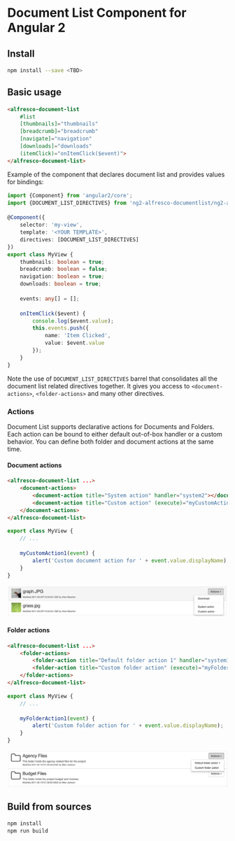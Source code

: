 # Document List Component for Angular 2

## Install

```sh
npm install --save <TBD>
```

## Basic usage

```html
<alfresco-document-list
    #list
    [thumbnails]="thumbnails"
    [breadcrumb]="breadcrumb"
    [navigate]="navigation"
    [downloads]="downloads"
    (itemClick)="onItemClick($event)">
</alfresco-document-list>
```

Example of the component that declares document list and provides values for bindings:

```ts
import {Component} from 'angular2/core';
import {DOCUMENT_LIST_DIRECTIVES} from 'ng2-alfresco-documentlist/ng2-alfresco-documentlist';

@Component({
    selector: 'my-view',
    template: '<YOUR TEMPLATE>',
    directives: [DOCUMENT_LIST_DIRECTIVES]
})
export class MyView {
    thumbnails: boolean = true;
    breadcrumb: boolean = false;
    navigation: boolean = true;
    downloads: boolean = true;

    events: any[] = [];

    onItemClick($event) {
        console.log($event.value);
        this.events.push({
            name: 'Item Clicked',
            value: $event.value
        });
    }
}
```

Note the use of ```DOCUMENT_LIST_DIRECTIVES``` barrel that consolidates all the document list related directives together.
It gives you access to ```<document-actions>```, ```<folder-actions>``` and many other directives.

### Actions

Document List supports declarative actions for Documents and Folders.
Each action can be bound to either default out-of-box handler or a custom behavior.
You can define both folder and document actions at the same time.

#### Document actions

```html
<alfresco-document-list ...>
    <document-actions>
        <document-action title="System action" handler="system2"></document-action>
        <document-action title="Custom action" (execute)="myCustomAction1($event)"></document-action>
    </document-actions>
</alfresco-document-list>
```

```ts
export class MyView {
    // ...

    myCustomAction1(event) {
        alert('Custom document action for ' + event.value.displayName);
    }
}
```

![Document Actions](docs/assets/document-actions.png)

#### Folder actions

```html
<alfresco-document-list ...>
    <folder-actions>
        <folder-action title="Default folder action 1" handler="system1"></folder-action>
        <folder-action title="Custom folder action" (execute)="myFolderAction1($event)"></folder-action>
    </folder-actions>
</alfresco-document-list>
```

```ts
export class MyView {
    // ...

    myFolderAction1(event) {
        alert('Custom folder action for ' + event.value.displayName);
    }
}
```

![Folder Actions](docs/assets/folder-actions.png)

## Build from sources

```sh
npm install
npm run build
```
